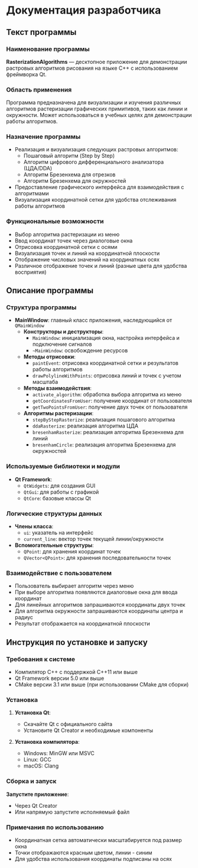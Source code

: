 # Документация разработчика

## Текст программы

### Наименование программы

**RasterizationAlgorithms** — десктопное приложение для демонстрации растровых алгоритмов рисования на языке C++ с использованием фреймворка Qt.

### Область применения

Программа предназначена для визуализации и изучения различных алгоритмов растеризации графических примитивов, таких как линии и окружности. Может использоваться в учебных целях для демонстрации работы алгоритмов.

### Назначение программы

- Реализация и визуализация следующих растровых алгоритмов:
  - Пошаговый алгоритм (Step by Step)
  - Алгоритм цифрового дифференциального анализатора (ЦДА/DDA)
  - Алгоритм Брезенхема для отрезков
  - Алгоритм Брезенхема для окружностей
- Предоставление графического интерфейса для взаимодействия с алгоритмами
- Визуализация координатной сетки для удобства отслеживания работы алгоритмов

### Функциональные возможности

- Выбор алгоритма растеризации из меню
- Ввод координат точек через диалоговые окна
- Отрисовка координатной сетки с осями
- Визуализация точек и линий на координатной плоскости
- Отображение числовых значений на координатных осях
- Различное отображение точек и линий (разные цвета для удобства восприятия)

## Описание программы

### Структура программы

- **MainWindow**: главный класс приложения, наследующийся от `QMainWindow`
  - **Конструкторы и деструкторы**:
    - `MainWindow`: инициализация окна, настройка интерфейса и подключение сигналов
    - `~MainWindow`: освобождение ресурсов
  - **Методы отрисовки**:
    - `paintEvent`: отрисовка координатной сетки и результатов работы алгоритмов
    - `drawPolylineWithPoints`: отрисовка линий и точек с учетом масштаба
  - **Методы взаимодействия**:
    - `activate_algorithm`: обработка выбора алгоритма из меню
    - `getCoordinatesFromUser`: получение координат от пользователя
    - `getTwoPointsFromUser`: получение двух точек от пользователя
  - **Алгоритмы растеризации**:
    - `stepByStepRasterize`: реализация пошагового алгоритма
    - `ddaRasterize`: реализация алгоритма ЦДА
    - `bresenhamRasterize`: реализация алгоритма Брезенхема для линий
    - `bresenhamCircle`: реализация алгоритма Брезенхема для окружностей

### Используемые библиотеки и модули

- **Qt Framework**:
  - `QtWidgets`: для создания GUI
  - `QtGui`: для работы с графикой
  - `QtCore`: базовые классы Qt

### Логические структуры данных

- **Члены класса**:
  - `ui`: указатель на интерфейс
  - `current_line`: вектор точек текущей линии/окружности
- **Вспомогательные структуры**:
  - `QPoint`: для хранения координат точек
  - `QVector<QPoint>`: для хранения последовательности точек

### Взаимодействие с пользователем

- Пользователь выбирает алгоритм через меню
- При выборе алгоритма появляются диалоговые окна для ввода координат
- Для линейных алгоритмов запрашиваются координаты двух точек
- Для алгоритма окружности запрашиваются координаты центра и радиус
- Результат отображается на координатной плоскости

## Инструкция по установке и запуску

### Требования к системе

- Компилятор C++ с поддержкой C++11 или выше
- Qt Framework версии 5.0 или выше
- CMake версии 3.1 или выше (при использовании CMake для сборки)

### Установка

1. **Установка Qt**:
   - Скачайте Qt с официального сайта
   - Установите Qt Creator и необходимые компоненты

2. **Установка компилятора**:
   - Windows: MinGW или MSVC
   - Linux: GCC
   - macOS: Clang

### Сборка и запуск

 **Запустите приложение**:
   - Через Qt Creator
   - Или напрямую запустите исполняемый файл

### Примечания по использованию

- Координатная сетка автоматически масштабируется под размер окна
- Точки отображаются красным цветом, линии - синим
- Для удобства использования координаты подписаны на осях
